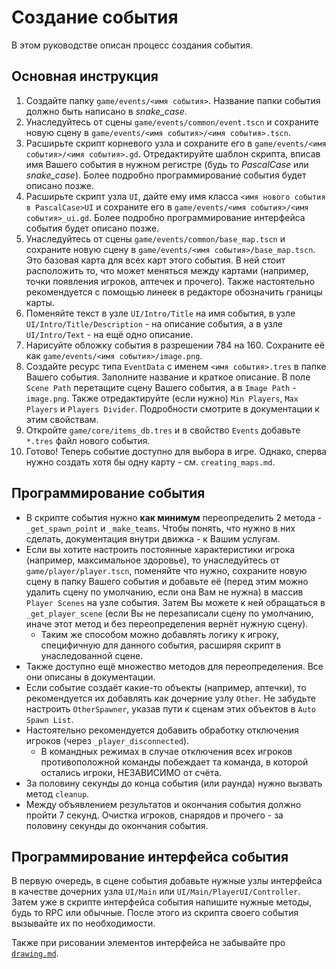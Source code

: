 # Создание события

В этом руководстве описан процесс создания события.

## Основная инструкция

1. Создайте папку `game/events/<имя события>`. Название папки события должно быть написано в *snake_case*.
2. Унаследуйтесь от сцены `game/events/common/event.tscn` и сохраните новую сцену в `game/events/<имя события>/<имя события>.tscn`.
3. Расширьте скрипт корневого узла и сохраните его в `game/events/<имя события>/<имя события>.gd`. Отредактируйте шаблон скрипта, вписав имя Вашего события в нужном регистре (будь то *PascalCase* или *snake_case*). Более подробно программирование события будет описано позже.
4. Расширьте скрипт узла `UI`, дайте ему имя класса `<имя нового события в PascalCase>UI` и сохраните его в `game/events/<имя события>/<имя события>_ui.gd`. Более подробно программирование интерфейса события будет описано позже.
5. Унаследуйтесь от сцены `game/events/common/base_map.tscn` и сохраните новую сцену в `game/events/<имя события>/base_map.tscn`. Это базовая карта для всех карт этого события. В ней стоит расположить то, что может меняться между картами (например, точки появления игроков, аптечек и прочего). Также настоятельно рекомендуется с помощью линеек в редакторе обозначить границы карты.
6. Поменяйте текст в узле `UI/Intro/Title` на имя события, в узле `UI/Intro/Title/Description` - на описание события, а в узле `UI/Intro/Text` - на ещё одно описание.
6. Нарисуйте обложку события в разрешении 784 на 160. Сохраните её как `game/events/<имя события>/image.png`.
7. Создайте ресурс типа `EventData` с именем `<имя события>.tres` в папке Вашего события. Заполните название и краткое описание. В поле `Scene Path` перетащите сцену Вашего события, а в `Image Path` - `image.png`. Также отредактируйте (если нужно) `Min Players`, `Max Players` и `Players Divider`. Подробности смотрите в документации к этим свойствам.
8. Откройте `game/core/items_db.tres` и в свойство `Events` добавьте `*.tres` файл нового события.
9. Готово! Теперь событие доступно для выбора в игре. Однако, сперва нужно создать хотя бы одну карту - см. `creating_maps.md`.

## Программирование события

- В скрипте события нужно **как минимум** переопределить 2 метода - `_get_spawn_point` и `_make_teams`. Чтобы понять, что нужно в них сделать, документация внутри движка - к Вашим услугам.
- Если вы хотите настроить постоянные характеристики игрока (например, максимальное здоровье), то унаследуйтесь от `game/player/player.tscn`, поменяйте что нужно, сохраните новую сцену в папку Вашего события и добавьте её (перед этим можно удалить сцену по умолчанию, если она Вам не нужна) в массив `Player Scenes` на узле события. Затем Вы можете к ней обращаться в `_get_player_scene` (если Вы не перезаписали сцену по умолчанию, иначе этот метод и без переопределения вернёт нужную сцену).
    - Таким же способом можно добавлять логику к игроку, специфичную для данного события, расширяя скрипт в унаследованной сцене.
- Также доступно ещё множество методов для переопределения. Все они описаны в документации.
- Если событие создаёт какие-то объекты (например, аптечки), то рекомендуется их добавлять как дочерние узлу `Other`. Не забудьте настроить `OtherSpawner`, указав пути к сценам этих объектов в `Auto Spawn List`.
- Настоятельно рекомендуется добавить обработку отключения игроков (через `_player_disconnected`).
    - В командных режимах в случае отключения всех игроков противоположной команды побеждает та команда, в которой остались игроки, НЕЗАВИСИМО от счёта.
- За половину секунды до конца события (или раунда) нужно вызвать метод `cleanup`.
- Между объявлением результатов и окончания события должно пройти 7 секунд. Очистка игроков, снарядов и прочего - за половину секунды до окончания события.

## Программирование интерфейса события

В первую очередь, в сцене события добавьте нужные узлы интерфейса в качестве дочерних узла `UI/Main` или `UI/Main/PlayerUI/Controller`. Затем уже в скрипте интерфейса события напишите нужные методы, будь то RPC или обычные. После этого из скрипта своего события вызывайте их по необходимости.

Также при рисовании элементов интерфейса не забывайте про [`drawing.md`](./drawing.md).
